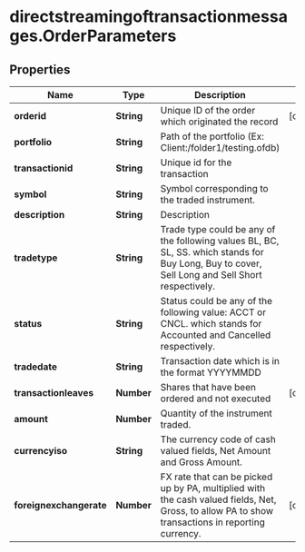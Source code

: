 # directstreamingoftransactionmessages.OrderParameters

## Properties

Name | Type | Description | Notes
------------ | ------------- | ------------- | -------------
**orderid** | **String** | Unique ID of the order which originated the record | [optional] 
**portfolio** | **String** | Path of the portfolio (Ex: Client:/folder1/testing.ofdb) | 
**transactionid** | **String** | Unique id for the transaction | 
**symbol** | **String** | Symbol corresponding to the traded instrument. | 
**description** | **String** | Description | 
**tradetype** | **String** | Trade type could be any of the following values BL, BC, SL, SS.  which stands for Buy Long, Buy to cover, Sell Long and Sell Short respectively. | 
**status** | **String** | Status could be any of the following value: ACCT or CNCL.  which stands for Accounted and Cancelled respectively. | 
**tradedate** | **String** | Transaction date which is in the format YYYYMMDD | 
**transactionleaves** | **Number** | Shares that have been ordered and not executed | [optional] 
**amount** | **Number** | Quantity of the instrument traded. | 
**currencyiso** | **String** | The currency code of cash valued fields, Net Amount and Gross Amount. | 
**foreignexchangerate** | **Number** | FX rate that can be picked up by PA, multiplied with the cash valued fields, Net, Gross, to allow PA to show transactions in reporting currency. | [optional] 


